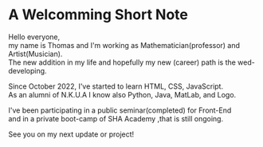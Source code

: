 # A Welcomming Short Note

Hello everyone,\
my name is Thomas and I'm working as Mathematician(professor) and Artist(Musician).\
The new addition in my life and hopefully my new (career) path is the wed-developing.

Since October 2022, I've started to learn HTML, CSS, JavaScript.\
As an alumni of N.K.U.A  I know also Python, Java, MatLab, and Logo.

I've been participating in a public seminar(completed) for Front-End\
and in a private boot-camp of SHA Academy ,that is still ongoing.

See you on my next update or project!
